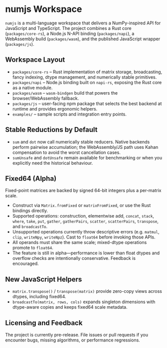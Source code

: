 ﻿# numjs Workspace

`numjs` is a multi-language workspace that delivers a NumPy-inspired API for JavaScript and TypeScript. The project combines a Rust core (`packages/core-rs`), a Node.js N-API binding (`packages/napi`), a WebAssembly build (`packages/wasm`), and the published JavaScript wrapper (`packages/js`).

## Workspace Layout

- `packages/core-rs` – Rust implementation of matrix storage, broadcasting, fancy indexing, dtype management, and numerically stable primitives.
- `packages/napi` – Node.js binding built on `napi-rs`, exposing the Rust core as a native module.
- `packages/wasm` – `wasm-bindgen` build that powers the browser/WebAssembly fallback.
- `packages/js` – user-facing npm package that selects the best backend at runtime and provides ergonomic helpers.
- `examples/` – sample scripts and integration entry points.

## Stable Reductions by Default

- `sum` and `dot` now call numerically stable reducers. Native backends perform pairwise accumulation; the WebAssembly/JS path uses Kahan compensation to avoid the worst cancellation cases.
- `sumUnsafe` and `dotUnsafe` remain available for benchmarking or when you explicitly need the historical behaviour.

## Fixed64 (Alpha)

Fixed-point matrices are backed by signed 64-bit integers plus a per-matrix scale.

- Construct via `Matrix.fromFixed` or `matrixFromFixed`, or use the Rust bindings directly.
- Supported operations: construction, elementwise add, `concat`, `stack`, `where`, `take`, `put`, `gather`, `gatherPairs`, `scatter`, `scatterPairs`, `transpose`, and `broadcastTo`.
- Unsupported operations currently throw descriptive errors (e.g. `matmul`, `clip`, `writeNpy`, `writeNpz`). Cast to `float64` before invoking those APIs.
- All operands must share the same scale; mixed-dtype operations promote to `float64`.
- The feature is still in alpha—performance is lower than float dtypes and overflow checks are intentionally conservative. Feedback is encouraged.

## New JavaScript Helpers

- `matrix.transpose()` / `transpose(matrix)` provide zero-copy views across dtypes, including fixed64.
- `broadcastTo(matrix, rows, cols)` expands singleton dimensions with dtype-aware copies and keeps fixed64 scale metadata.

## Licensing and Feedback

The project is currently pre-release. File issues or pull requests if you encounter bugs, missing algorithms, or performance regressions.
